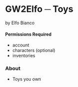 # GW2Elfo ─ Toys
by Elfo Bianco

#### Permissions Required
* account
* characters (optional)
* inventories

### About
* Toys you own

